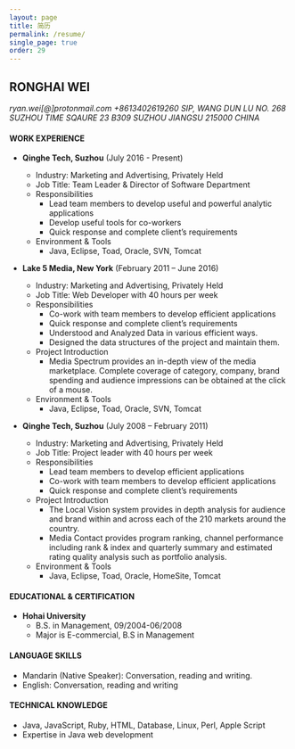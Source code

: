 ```yaml
---
layout: page
title: 简历
permalink: /resume/
single_page: true
order: 29
---
```


## RONGHAI WEI

<address>
ryan.wei[@]protonmail.com
+8613402619260
SIP, WANG DUN LU NO. 268
SUZHOU TIME SQAURE 23 B309
SUZHOU JIANGSU 215000 CHINA
</address>

#### WORK EXPERIENCE

* **Qinghe Tech, Suzhou** (July 2016 - Present)
  * Industry: Marketing and Advertising, Privately Held
  * Job Title:  Team Leader & Director of Software Department
  * Responsibilities
    * Lead team members to develop useful and powerful analytic applications
    * Develop useful tools for co-workers
    * Quick response and complete client’s requirements
  * Environment & Tools
    * Java, Eclipse, Toad, Oracle, SVN, Tomcat

* **Lake 5 Media, New York** (February 2011 – June 2016)
  * Industry: Marketing and Advertising, Privately Held
  * Job Title:  Web Developer with 40 hours per week
  * Responsibilities
    * Co-work with team members to develop efficient applications
    * Quick response and complete client’s requirements
    * Understood and Analyzed Data in various efficient ways.
    * Designed the data structures of the project and maintain them.
  * Project Introduction
    * Media Spectrum provides an in-depth view of the media marketplace. Complete coverage of category, company, brand spending and audience impressions can be obtained at the click of a mouse.
  * Environment & Tools
    * Java, Eclipse, Toad, Oracle, SVN, Tomcat

* **Qinghe Tech, Suzhou** (July 2008 – February 2011)
  * Industry: Marketing and Advertising, Privately Held
  * Job Title: Project leader with 40 hours per week
  * Responsibilities
    * Lead team members to develop efficient applications
    * Co-work with team members to develop efficient applications
    * Quick response and complete client’s requirements
  * Project Introduction
    * The Local Vision system provides in depth analysis for audience and brand within and across each of the 210 markets around the country.
    * Media Contact provides program ranking, channel performance including rank & index and quarterly summary and estimated rating quality analysis such as portfolio analysis.
  * Environment & Tools
    * Java, Eclipse, Toad, Oracle, HomeSite, Tomcat

#### EDUCATIONAL & CERTIFICATION

* **Hohai University**
  * B.S. in Management, 09/2004-06/2008
  * Major is E-commercial,  B.S in Management

#### LANGUAGE SKILLS

* Mandarin (Native Speaker): Conversation, reading and writing.
* English:  Conversation, reading and writing

#### TECHNICAL KNOWLEDGE

* Java, JavaScript, Ruby, HTML, Database, Linux, Perl,  Apple Script
* Expertise in Java web development

